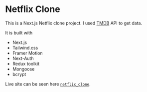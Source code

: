 # Netflix Clone

This is a Next.js Netflix clone project.  I used [TMDB](https://www.themoviedb.org/) API to get data. 



It is built with

 - Next.js
 - Tailwind.css
 - Framer Motion
 - Next-Auth
 - Redux toolkit
 - Mongoose 
 -  bcrypt 

Live site can be seen here [`netflix_clone`](netflix-clone-sable-one.vercel.app).

